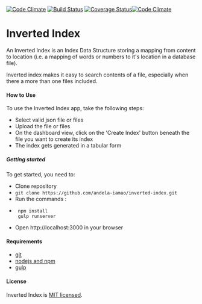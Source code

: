 [![Code Climate](https://codeclimate.com/github/andela-iamao/inverted-index/badges/gpa.svg)](https://codeclimate.com/github/andela-iamao/inverted-index) [![Build Status](https://travis-ci.org/andela-iamao/inverted-index.svg?branch=master)](https://travis-ci.org/andela-iamao/inverted-index) [![Coverage Status](https://coveralls.io/repos/github/andela-iamao/inverted-index/badge.svg?branch=feature%2F140182663%2Ftests-dev)](https://coveralls.io/github/andela-iamao/inverted-index?branch=feature%2F140182663%2Ftests-dev)[![Code Climate](https://codeclimate.com/github/andela-iamao/inverted-index/badges/gpa.svg)](https://codeclimate.com/github/andela-iamao/inverted-index)

# Inverted Index
An Inverted Index is an Index Data Structure storing a mapping from content to location (i.e. a mapping of words or numbers to it's location in a database file).

Inverted index makes it easy to search contents of a file, especially when there a more than one files included.


#### How to Use
To use the Inverted Index app, take the following steps:
* Select valid json file or files
* Upload the file or files
* On the dashboard view, click on the 'Create Index' button beneath the file you want to create its index
* The index gets generated in a tabular form

##### Getting started

To get started, you need to:
* Clone repository
 * `git clone https://github.com/andela-iamao/inverted-index.git`
* Run the commands : 
 * ```
    npm install
    gulp runserver    
    ```
* Open http://localhost:3000 in your browser
 
#### Requirements
* [git](https://git-scm.com/)
* [nodejs and npm](https://nodejs.org/en/)
* [gulp](http://gulpjs.com/)


#### License

Inverted Index is [MIT licensed](https://github.com/andela-iamao/inverted-index/blob/feature/139563053/Automate-reloading-on-dev/License.md).

